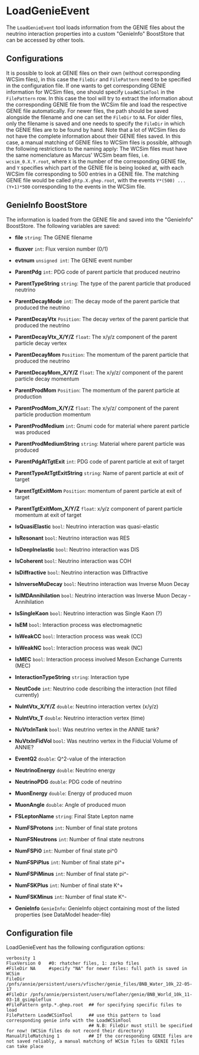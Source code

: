 # LoadGenieEvent

The `LoadGenieEvent` tool loads information from the GENIE files about the neutrino interaction properties into a custom "GenieInfo" BoostStore that can be accessed by other tools.

## Configurations ##

It is possible to look at GENIE files on their own (without corresponding WCSim files), in this case the `FileDir` and `FilePattern` need to be specified in the configuration file.
If one wants to get corresponding GENIE information for WCSim files, one should specify `LoadWCSimTool` in the `FilePattern` row. In this case the tool will try to extract the information about the corresponding GENIE file from the WCSim file and load the respective GENIE file automatically. For newer files, the path should be saved alongside the filename and one can set the `FileDir` to `NA`. For older files, only the filename is saved and one needs to specify the `FileDir` in which the GENIE files are to be found by hand.
Note that a lot of WCSim files do not have the complete information about their GENIE files saved. In this case, a manual matching of GENIE files to WCSim files is possible, although the following restrictions to the naming apply: The WCSim files must have the same nomenclature as Marcus' WCSim beam files, i.e. `wcsim_0.X.Y.root`, where `X` is the number of the corresponding GENIE file, and `Y` specifies which part of the GENIE file is being looked at, with each WCSim file corresponding to 500 entries in a GENIE file. The matching GENIE file would be called `ghtp.X.ghep.root`, with the events `Y*(500) ... (Y+1)*500` corresponding to the events in the WCSim file. 

## GenieInfo BoostStore ##

The information is loaded from the GENIE file and saved into the "GenieInfo" BoostStore. The following variables are saved:

* **file** `string`: The GENIE filename
* **fluxver** `int`: Flux version number (0/1)
* **evtnum** `unsigned int`: The GENIE event number
* **ParentPdg** `int`: PDG code of parent particle that produced neutrino
* **ParentTypeString** `string`: The type of the parent particle that produced neutrino
* **ParentDecayMode** `int`: The decay mode of the parent particle that produced the neutrino
* **ParentDecayVtx** `Position`: The decay vertex of the parent particle that produced the neutrino
* **ParentDecayVtx_X/Y/Z** `float`: The x/y/z component of the parent particle decay vertex
* **ParentDecayMom** `Position`: The momentum of the parent particle that produced the neutrino
* **ParentDecayMom_X/Y/Z** `float`: The x/y/z/ component of the parent particle decay momentum
* **ParentProdMom** `Position`: The momentum of the parent particle at production
* **ParentProdMom_X/Y/Z** `float`: The x/y/z/ component of the parent particle production momentum
* **ParentProdMedium** `int`: Gnumi code for material where parent particle was produced
* **ParentProdMediumString** `string`: Material where parent particle was produced
* **ParentPdgAtTgtExit** `int`: PDG code of parent particle at exit of target
* **ParentTypeAtTgtExitString** `string`: Name of parent particle at exit of target
* **ParentTgtExitMom** `Position`: momentum of parent particle at exit of target
* **ParentTgtExitMom_X/Y/Z** `float`: x/y/z component of parent particle momentum at exit of target

* **IsQuasiElastic** `bool`: Neutrino interaction was quasi-elastic
* **IsResonant** `bool`: Neutrino interaction was RES
* **IsDeepInelastic** `bool`: Neutrino interaction was DIS
* **IsCoherent** `bool`: Neutrino interaction was COH
* **IsDiffractive** `bool`: Neutrino interaction was Diffractive
* **IsInverseMuDecay** `bool`: Neutrino interaction was Inverse Muon Decay
* **IsIMDAnnihilation** `bool`: Neutrino interaction was Inverse Muon Decay - Annihilation
* **IsSingleKaon** `bool`: Neutrino interaction was Single Kaon (?)
* **IsEM** `bool`: Interaction process was electromagnetic
* **IsWeakCC** `bool`: Interaction process was weak (CC)
* **IsWeakNC** `bool`: Interaction process was weak (NC)
* **IsMEC** `bool`: Interaction process involved Meson Exchange Currents (MEC)
* **InteractionTypeString** `string`: Interaction type
* **NeutCode** `int`: Neutrino code describing the interaction (not filled currently)
* **NuIntVtx_X/Y/Z** `double`: Neutrino interaction vertex (x/y/z)
* **NuIntVtx_T** `double`: Neutrino interaction vertex (time)
* **NuVtxInTank** `bool`: Was neutrino vertex in the ANNIE tank?
* **NuVtxInFidVol** `bool`: Was neutrino vertex in the Fiducial Volume of ANNIE?
* **EventQ2** `double`: Q^2-value of the interaction
* **NeutrinoEnergy** `double`: Neutrino energy
* **NeutrinoPDG** `double`: PDG code of neutrino
* **MuonEnergy** `double`: Energy of produced muon
* **MuonAngle** `double`: Angle of produced muon
* **FSLeptonName** `string`: Final State Lepton name
* **NumFSProtons** `int`: Number of final state protons
* **NumFSNeutrons** `int`: Number of final state neutrons
* **NumFSPi0** `int`: Number of final state pi^0
* **NumFSPiPlus** `int`: Number of final state pi^+
* **NumFSPiMinus** `int`: Number of final state pi^-
* **NumFSKPlus** `int`: Number of final state K^+
* **NumFSKMinus** `int`: Number of final state K^-
* **GenieInfo** `GenieInfo`: GenieInfo object containing most of the listed properties (see DataModel header-file)

## Configuration file ##

LoadGenieEvent has the following configuration options:

```
verbosity 1
FluxVersion 0   #0: rhatcher files, 1: zarko files
#FileDir NA     #specify "NA" for newer files: full path is saved in WCSim
FileDir /pnfs/annie/persistent/users/vfischer/genie_files/BNB_Water_10k_22-05-17
#FileDir /pnfs/annie/persistent/users/moflaher/genie/BNB_World_10k_11-03-18_gsimpleflux
#FilePattern gntp.*.ghep.root  ## for specifying specific files to load
FilePattern LoadWCSimTool      ## use this pattern to load corresponding genie info with the LoadWCSimTool
                               ## N.B: FileDir must still be specified for now! (WCSim files do not record their directory)
ManualFileMatching 1           ## If the corresponding GENIE files are not saved reliably, a manual matching of WCSim files to GENIE files can take place
```
